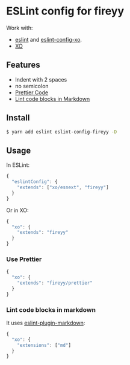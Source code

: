 # ESLint config for fireyy

Work with:

- [eslint](https://eslint.org) and [eslint-config-xo](https://github.com/sindresorhus/eslint-config-xo).
- [XO](https://github.com/sindresorhus/xo)

## Features

- Indent with 2 spaces
- no semicolon
- [Prettier Code](#use-prettier)
- [Lint code blocks in Markdown](#lint-code-blocks-in-markdown)

## Install

```bash
$ yarn add eslint eslint-config-fireyy -D
```

## Usage

In ESLint:

```js
{
  "eslintConfig": {
    "extends": ["xo/esnext", "fireyy"]
  }
}
```

Or in XO:

```js
{
  "xo": {
    "extends": "fireyy"
  }
}
```

### Use Prettier

```js
{
  "xo": {
    "extends": "fireyy/prettier"
  }
}
```

### Lint code blocks in markdown

It uses [eslint-plugin-markdown](https://github.com/eslint/eslint-plugin-markdown):

```js
{
  "xo": {
    "extensions": ["md"]
  }
}
```
